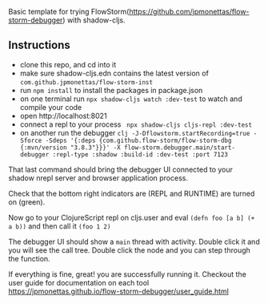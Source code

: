 Basic template for trying FlowStorm(https://github.com/jpmonettas/flow-storm-debugger) with shadow-cljs.

## Instructions

- clone this repo, and cd into it
- make sure shadow-cljs.edn contains the latest version of `com.github.jpmonettas/flow-storm-inst`
- run `npm install` to install the packages in package.json
- on one terminal run `npx shadow-cljs watch :dev-test` to watch and compile your code
- open http://localhost:8021
- connect a repl to your process ` npx shadow-cljs cljs-repl :dev-test`
- on another run the debugger `clj -J-Dflowstorm.startRecording=true -Sforce -Sdeps '{:deps {com.github.flow-storm/flow-storm-dbg {:mvn/version "3.8.3"}}}' -X flow-storm.debugger.main/start-debugger :repl-type :shadow :build-id :dev-test :port 7123`

That last command should bring the debugger UI connected to your shadow nrepl server and browser application process.

Check that the bottom right indicators are (REPL and RUNTIME) are turned on (green).

Now go to your ClojureScript repl on cljs.user and eval `(defn foo [a b] (+ a b))` 
and then call it `(foo 1 2)`

The debugger UI should show a `main` thread with activity. Double click it and you will see the call tree. Double click the node and
you can step through the function.

If everything is fine, great! you are successfully running it. Checkout the user guide for documentation on each tool https://jpmonettas.github.io/flow-storm-debugger/user_guide.html




